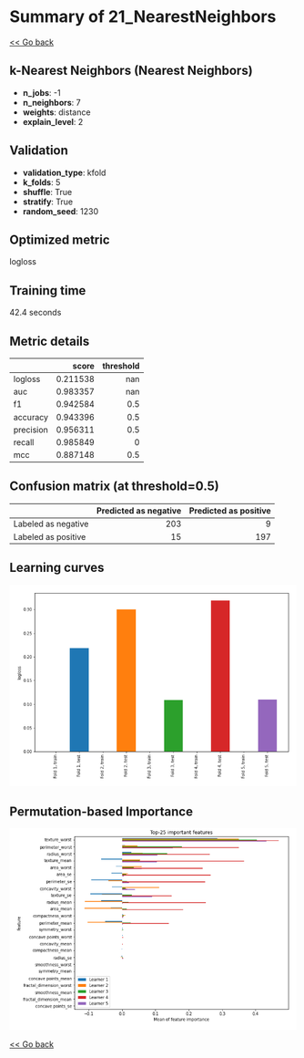 # Summary of 21_NearestNeighbors

[<< Go back](../README.md)


## k-Nearest Neighbors (Nearest Neighbors)
- **n_jobs**: -1
- **n_neighbors**: 7
- **weights**: distance
- **explain_level**: 2

## Validation
 - **validation_type**: kfold
 - **k_folds**: 5
 - **shuffle**: True
 - **stratify**: True
 - **random_seed**: 1230

## Optimized metric
logloss

## Training time

42.4 seconds

## Metric details
|           |    score |   threshold |
|:----------|---------:|------------:|
| logloss   | 0.211538 |       nan   |
| auc       | 0.983357 |       nan   |
| f1        | 0.942584 |         0.5 |
| accuracy  | 0.943396 |         0.5 |
| precision | 0.956311 |         0.5 |
| recall    | 0.985849 |         0   |
| mcc       | 0.887148 |         0.5 |


## Confusion matrix (at threshold=0.5)
|                     |   Predicted as negative |   Predicted as positive |
|:--------------------|------------------------:|------------------------:|
| Labeled as negative |                     203 |                       9 |
| Labeled as positive |                      15 |                     197 |

## Learning curves
![Learning curves](learning_curves.png)

## Permutation-based Importance
![Permutation-based Importance](permutation_importance.png)

[<< Go back](../README.md)
